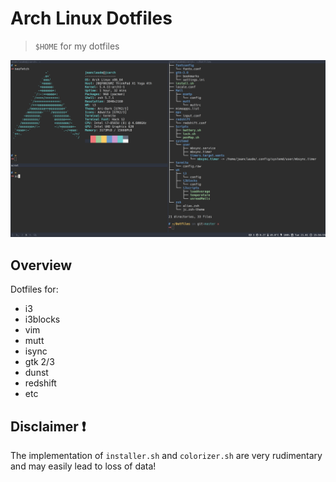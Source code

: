 # Arch Linux Dotfiles
> `$HOME` for my dotfiles

![Desktop Setup](img.png)

## Overview
Dotfiles for:
- i3
- i3blocks
- vim
- mutt
- isync
- gtk 2/3
- dunst
- redshift
- etc

## Disclaimer :exclamation:
The implementation of `installer.sh` and `colorizer.sh` are very rudimentary and may easily lead to loss of data!
